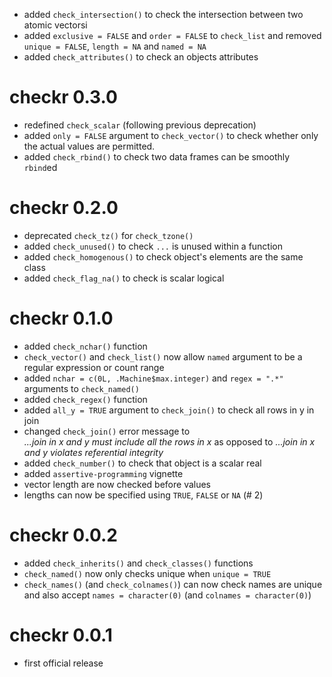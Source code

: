- added `check_intersection()` to check the intersection between two atomic vectorsi
- added `exclusive = FALSE` and `order = FALSE` to `check_list` and removed
`unique = FALSE`, `length = NA` and `named = NA`
- added `check_attributes()` to check an objects attributes

# checkr 0.3.0

- redefined `check_scalar` (following previous deprecation)
- added `only = FALSE` argument to `check_vector()` to check whether 
only the actual values are permitted.
- added `check_rbind()` to check two data frames can be smoothly `rbind`ed

# checkr 0.2.0

- deprecated `check_tz()` for `check_tzone()`
- added `check_unused()` to check `...` is unused within a function
- added `check_homogenous()` to check object's elements are the same class
- added `check_flag_na()` to check is scalar logical

# checkr 0.1.0

- added `check_nchar()` function
- `check_vector()` and `check_list()` now allow `named` argument to be a regular expression or count range
- added `nchar = c(0L, .Machine$max.integer)` and `regex = ".*"` arguments to `check_named()`
- added `check_regex()` function
- added `all_y = TRUE` argument to `check_join()` to check all rows in y in join
- changed `check_join()` error message to  
    *...join in x and y must include all the rows in x* as opposed to
    *...join in x and y violates referential integrity*
- added `check_number()` to check that object is a scalar real
- added `assertive-programming` vignette
- vector length are now checked before values
- lengths can now be specified using `TRUE`, `FALSE` or `NA` (# 2)

# checkr 0.0.2

- added `check_inherits()` and `check_classes()` functions
- `check_named()` now only checks unique when `unique = TRUE`
- `check_names()` (and `check_colnames()`) can now check names are unique and 
also accept `names = character(0)` (and `colnames = character(0)`)

# checkr 0.0.1

- first official release
